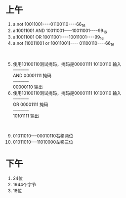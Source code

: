 # 上午
1. a.not 10011001----01100110----66<sub>16</sub>
2. a.10011001 AND 10011001----10011001----99<sub>16</sub>
3. a.10011001 OR 10011001----10011001----99<sub>16</sub>
4. a.not [10011001 or 10011001]---- 01100110----66<sub>16</sub>

<br>

5. 使用10100110测试掩码，掩码是00001111
    10100110  输入
    <br>--------<br>
AND 00001111  掩码
    <br>--------<br>
    00000110  输出
6. 使用10100110测试掩码，掩码是00001111
    10100110  输入
    <br>--------<br>
OR  00001111  掩码
    <br>--------<br>
    10101111  输出

<br>

9. 01011010---00010110右移两位
10. 01011010---11010000左移三位

# 下午
1. 24位
2. 1944个字节
3. 18位